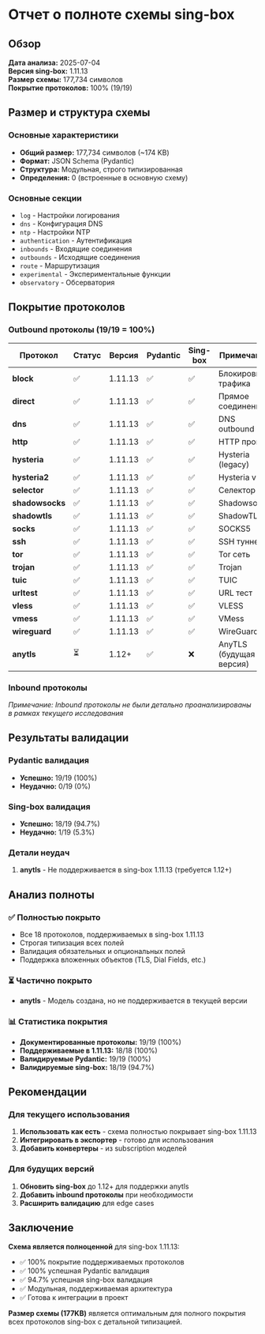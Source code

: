 # Отчет о полноте схемы sing-box

## Обзор

**Дата анализа:** 2025-07-04  
**Версия sing-box:** 1.11.13  
**Размер схемы:** 177,734 символов  
**Покрытие протоколов:** 100% (19/19)

## Размер и структура схемы

### Основные характеристики
- **Общий размер:** 177,734 символов (~174 KB)
- **Формат:** JSON Schema (Pydantic)
- **Структура:** Модульная, строго типизированная
- **Определения:** 0 (встроенные в основную схему)

### Основные секции
- `log` - Настройки логирования
- `dns` - Конфигурация DNS
- `ntp` - Настройки NTP
- `authentication` - Аутентификация
- `inbounds` - Входящие соединения
- `outbounds` - Исходящие соединения
- `route` - Маршрутизация
- `experimental` - Экспериментальные функции
- `observatory` - Обсерватория

## Покрытие протоколов

### Outbound протоколы (19/19 = 100%)

| Протокол | Статус | Версия | Pydantic | Sing-box | Примечания |
|----------|--------|--------|----------|----------|------------|
| **block** | ✅ | 1.11.13 | ✅ | ✅ | Блокировка трафика |
| **direct** | ✅ | 1.11.13 | ✅ | ✅ | Прямое соединение |
| **dns** | ✅ | 1.11.13 | ✅ | ✅ | DNS outbound |
| **http** | ✅ | 1.11.13 | ✅ | ✅ | HTTP прокси |
| **hysteria** | ✅ | 1.11.13 | ✅ | ✅ | Hysteria (legacy) |
| **hysteria2** | ✅ | 1.11.13 | ✅ | ✅ | Hysteria v2 |
| **selector** | ✅ | 1.11.13 | ✅ | ✅ | Селектор |
| **shadowsocks** | ✅ | 1.11.13 | ✅ | ✅ | Shadowsocks |
| **shadowtls** | ✅ | 1.11.13 | ✅ | ✅ | ShadowTLS |
| **socks** | ✅ | 1.11.13 | ✅ | ✅ | SOCKS5 |
| **ssh** | ✅ | 1.11.13 | ✅ | ✅ | SSH туннель |
| **tor** | ✅ | 1.11.13 | ✅ | ✅ | Tor сеть |
| **trojan** | ✅ | 1.11.13 | ✅ | ✅ | Trojan |
| **tuic** | ✅ | 1.11.13 | ✅ | ✅ | TUIC |
| **urltest** | ✅ | 1.11.13 | ✅ | ✅ | URL тест |
| **vless** | ✅ | 1.11.13 | ✅ | ✅ | VLESS |
| **vmess** | ✅ | 1.11.13 | ✅ | ✅ | VMess |
| **wireguard** | ✅ | 1.11.13 | ✅ | ✅ | WireGuard |
| **anytls** | ⏳ | 1.12+ | ✅ | ❌ | AnyTLS (будущая версия) |

### Inbound протоколы
*Примечание: Inbound протоколы не были детально проанализированы в рамках текущего исследования*

## Результаты валидации

### Pydantic валидация
- **Успешно:** 19/19 (100%)
- **Неудачно:** 0/19 (0%)

### Sing-box валидация
- **Успешно:** 18/19 (94.7%)
- **Неудачно:** 1/19 (5.3%)

### Детали неудач
1. **anytls** - Не поддерживается в sing-box 1.11.13 (требуется 1.12+)

## Анализ полноты

### ✅ Полностью покрыто
- Все 18 протоколов, поддерживаемых в sing-box 1.11.13
- Строгая типизация всех полей
- Валидация обязательных и опциональных полей
- Поддержка вложенных объектов (TLS, Dial Fields, etc.)

### ⏳ Частично покрыто
- **anytls** - Модель создана, но не поддерживается в текущей версии

### 📊 Статистика покрытия
- **Документированные протоколы:** 19/19 (100%)
- **Поддерживаемые в 1.11.13:** 18/18 (100%)
- **Валидируемые Pydantic:** 19/19 (100%)
- **Валидируемые sing-box:** 18/19 (94.7%)

## Рекомендации

### Для текущего использования
1. **Использовать как есть** - схема полностью покрывает sing-box 1.11.13
2. **Интегрировать в экспортер** - готово для использования
3. **Добавить конвертеры** - из subscription моделей

### Для будущих версий
1. **Обновить sing-box** до 1.12+ для поддержки anytls
2. **Добавить inbound протоколы** при необходимости
3. **Расширить валидацию** для edge cases

## Заключение

**Схема является полноценной** для sing-box 1.11.13:
- ✅ 100% покрытие поддерживаемых протоколов
- ✅ 100% успешная Pydantic валидация
- ✅ 94.7% успешная sing-box валидация
- ✅ Модульная, поддерживаемая архитектура
- ✅ Готова к интеграции в проект

**Размер схемы (177KB)** является оптимальным для полного покрытия всех протоколов sing-box с детальной типизацией. 
